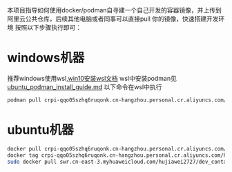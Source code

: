 本项目指导如何使用docker/podman自寻建一个自己开发的容器镜像，并上传到阿里云公共仓库，后续其他电脑或者同事可以直接pull 你的镜像，快速搭建开发环境
按照以下步骤执行即可：
# windows机器
推荐windows使用wsl,[win10安装wsl文档](docs/install_wsl_in_win10.md)
wsl中安装podman见[ubuntu_podman_install_guide.md](docs/ubuntu_podman_install_guide.md)
以下命令在wsl中执行
```bash
podman pull crpi-qqo05szhq6ruqonk.cn-hangzhou.personal.cr.aliyuncs.com/hjw2727/dev_container
```
# ubuntu机器
```bash
docker pull crpi-qqo05szhq6ruqonk.cn-hangzhou.personal.cr.aliyuncs.com/hjw2727/dev_container
docker tag crpi-qqo05szhq6ruqonk.cn-hangzhou.personal.cr.aliyuncs.com/hjw2727/dev_container dev_container
sudo docker pull swr.cn-east-3.myhuaweicloud.com/hujiawei2727/dev_container
```
